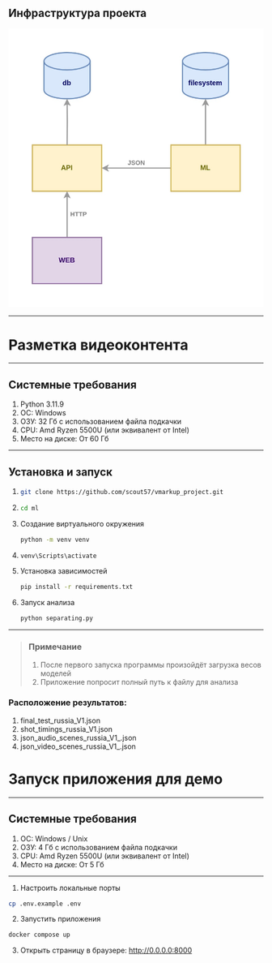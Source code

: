 ## Инфраструктура проекта
![infra](./infra.jpg)

-----

# Разметка видеоконтента
***

## Системные требования
1. Python 3.11.9
2. OC: Windows
3. ОЗУ: 32 Гб с использованием файла подкачки
4. CPU: Amd Ryzen 5500U (или эквивалент от Intel)
5. Место на диске: От 60 Гб
***

## Установка и запуск

1. ~~~bash 
   git clone https://github.com/scout57/vmarkup_project.git
   ~~~
3. ~~~bash
   cd ml
   ~~~
3. Создание виртуального окружения
   ~~~bash
   python -m venv venv
   ~~~ 
4. ~~~bash
   venv\Scripts\activate
   ~~~
5. Установка зависимостей
   ~~~bash
   pip install -r requirements.txt
   ~~~
6. Запуск анализа
   ~~~bash
   python separating.py
   ~~~
***

> ### Примечание
> 1) После первого запуска программы произойдёт загрузка весов моделей
> 2) Приложение попросит полный путь к файлу для анализа

### Расположение результатов:
1. final_test_russia_V1.json
2. shot_timings_russia_V1.json
3. json_audio_scenes_russia_V1_.json
4. json_video_scenes_russia_V1_.json

# Запуск приложения для демо
***
## Системные требования
1. OC: Windows / Unix
2. ОЗУ: 4 Гб с использованием файла подкачки
3. CPU: Amd Ryzen 5500U (или эквивалент от Intel)
4. Место на диске: От 5 Гб

***
1. Настроить локальные порты
```bash
cp .env.example .env
```
2. Запустить приложения
```bash
docker compose up
```
3. Открыть страницу в браузере: http://0.0.0.0:8000